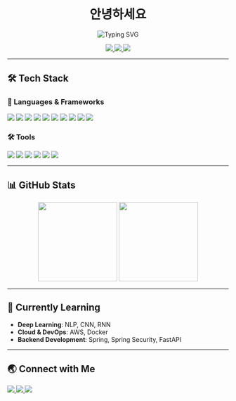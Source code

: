 <h1 align="center">안녕하세요</h1>


<p align="center">
  <img src="https://readme-typing-svg.herokuapp.com?font=Fira+Code&pause=1000&color=36BCF7&center=true&vCenter=true&width=435&lines=Software+Engineer;Backend+%7C+ML+%7C+Data+Enthusiast;Love+Java%2C+Spring%2C+Python+%26+AI" alt="Typing SVG" />
</p>

<p align="center">
  <a href="https://github.com/SongBeomm">
    <img src="https://img.shields.io/badge/GitHub-181717?style=flat&logo=github&logoColor=white" />
  </a>
  <a href="https://velog.io/@songbeom00">
    <img src="https://img.shields.io/badge/Velog-20C997?style=flat&logo=velog&logoColor=white" />
  </a>
  <a href="mailto:kjb00102323@gmail.com">
    <img src="https://img.shields.io/badge/Email-D14836?style=flat&logo=gmail&logoColor=white" />
  </a>
</p>

---

## 🛠️ Tech Stack
### 📌 Languages & Frameworks  
<p>
  <img src="https://img.shields.io/badge/Java-007396?style=flat&logo=java&logoColor=white" />
  <img src="https://img.shields.io/badge/Spring%20Boot-6DB33F?style=flat&logo=spring-boot&logoColor=white" />
  <img src="https://img.shields.io/badge/MySQL-4479A1?style=flat&logo=mysql&logoColor=white" />
  <img src="https://img.shields.io/badge/Oracle-F80000?style=flat&logo=oracle&logoColor=white" />
  <img src="https://img.shields.io/badge/Python-3776AB?style=flat&logo=python&logoColor=white" />
  <img src="https://img.shields.io/badge/Jupyter-F37626?style=flat&logo=jupyter&logoColor=white" />
  <img src="https://img.shields.io/badge/TensorFlow-FF6F00?style=flat&logo=tensorflow&logoColor=white" />
  <img src="https://img.shields.io/badge/PyTorch-EE4C2C?style=flat&logo=pytorch&logoColor=white" />
  <img src="https://img.shields.io/badge/Docker-2496ED?style=flat&logo=docker&logoColor=white" />
  <img src="https://img.shields.io/badge/AWS-232F3E?style=flat&logo=amazon-aws&logoColor=white" />
</p>

### 🛠 Tools
<p>
  <img src="https://img.shields.io/badge/Git-F05032?style=flat&logo=git&logoColor=white" />
  <img src="https://img.shields.io/badge/GitHub-181717?style=flat&logo=github&logoColor=white" />
  <img src="https://img.shields.io/badge/Postman-FF6C37?style=flat&logo=postman&logoColor=white" />
  <img src="https://img.shields.io/badge/VScode-007ACC?style=flat&logo=visual-studio-code&logoColor=white" />
  <img src="https://img.shields.io/badge/IntelliJ%20IDEA-000000?style=flat&logo=intellij-idea&logoColor=white" />
  <img src="https://img.shields.io/badge/Colab-F9AB00?style=flat&logo=googlecolab&logoColor=white" />
</p>

---

## 📊 GitHub Stats
<p align="center">
  <img src="https://github-readme-stats.vercel.app/api?username=SongBeom00&show_icons=true&theme=radical" height="180px" />
  <img src="https://github-readme-activity-graph.vercel.app/graph?username=SongBeom00&theme=radical" height="180px" />
</p>

---

## 🎯 Currently Learning
- **Deep Learning**: NLP, CNN, RNN  
- **Cloud & DevOps**: AWS, Docker 
- **Backend Development**: Spring, Spring Security, FastAPI 

---

## 🌏 Connect with Me
<p>
  <a href="https://velog.io/@songbeom00">
    <img src="https://img.shields.io/badge/Velog-20C997?style=flat&logo=velog&logoColor=white" />
  </a>
  <a href="https://github.com/SongBeom00">
    <img src="https://img.shields.io/badge/GitHub-181717?style=flat&logo=github&logoColor=white" />
  </a>
  <a href="mailto:kjb00102323@gmail.com">
    <img src="https://img.shields.io/badge/Email-D14836?style=flat&logo=gmail&logoColor=white" />
  </a>
</p>
